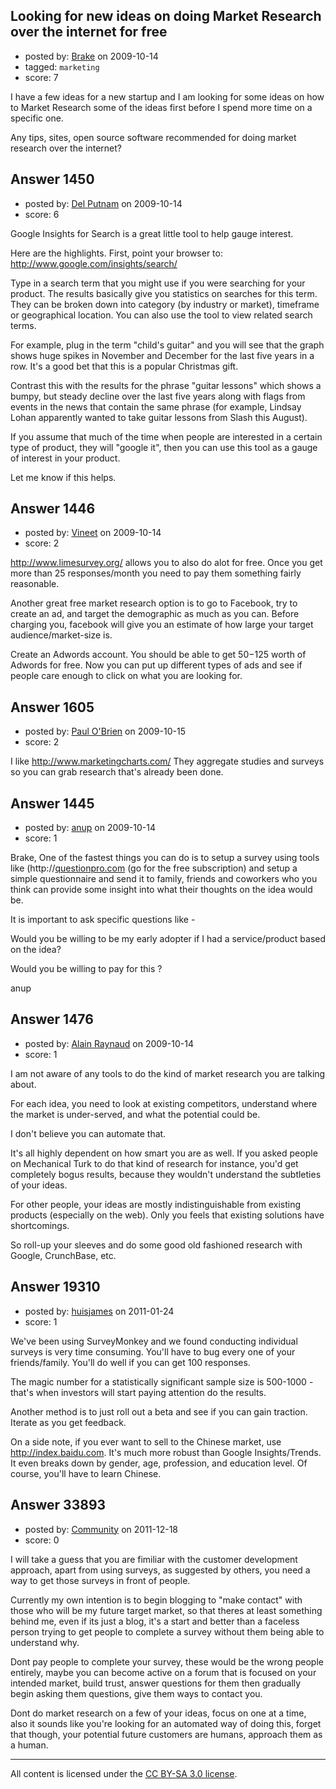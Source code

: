 ## Looking for new ideas on doing Market Research over the internet for free

- posted by: [Brake](https://stackexchange.com/users/-1/814-brake) on 2009-10-14
- tagged: `marketing`
- score: 7

I have a few ideas for a new startup and I am looking for some ideas on how to Market Research some of the ideas first before I spend more time on a specific one.

Any tips, sites, open source software recommended for doing market research over the internet?


## Answer 1450

- posted by: [Del Putnam](https://stackexchange.com/users/-1/671-del-putnam) on 2009-10-14
- score: 6

Google Insights for Search is a great little tool to help gauge interest.

Here are the highlights. First, point your browser to: http://www.google.com/insights/search/

Type in a search term that you might use if you were searching for your product. The results basically give you statistics on searches for this term. They can be broken down into category (by industry or market), timeframe or geographical location. You can also use the tool to view related search terms.

For example, plug in the term "child's guitar" and you will see that the graph shows huge spikes in November and December for the last five years in a row. It's a good bet that this is a popular Christmas gift.

Contrast this with the results for the phrase "guitar lessons" which shows a bumpy, but steady decline over the last five years along with flags from events in the news that contain the same phrase (for example, Lindsay Lohan apparently wanted to take guitar lessons from Slash this August).

If you assume that much of the time when people are interested in a certain type of product, they will "google it", then you can use this tool as a gauge of interest in your product.

Let me know if this helps.


## Answer 1446

- posted by: [Vineet](https://stackexchange.com/users/-1/24-vineet) on 2009-10-14
- score: 2

http://www.limesurvey.org/ allows you to also do alot for free. Once you get more than 25 responses/month you need to pay them something fairly reasonable.

Another great free market research option is to go to Facebook, try to create an ad, and target the demographic as much as you can. Before charging you, facebook will give you an estimate of how large your target audience/market-size is.

Create an Adwords account. You should be able to get $50-$125 worth of Adwords for free. Now you can put up different types of ads and see if people care enough to click on what you are looking for.


## Answer 1605

- posted by: [Paul O'Brien](https://stackexchange.com/users/-1/759-paul-o-brien) on 2009-10-15
- score: 2

<p>I like <a href="http://www.marketingcharts.com/" rel="nofollow">http://www.marketingcharts.com/</a>
They aggregate studies and surveys so you can grab research that's already been done.</p>



## Answer 1445

- posted by: [anup](https://stackexchange.com/users/-1/475-anup) on 2009-10-14
- score: 1

<p>Brake,   One of the fastest things you can do is to setup a survey using tools like (http://<a href="http://questionpro.com" rel="nofollow">questionpro.com</a> (go for the free subscription) and setup a simple questionnaire and send it to family, friends and coworkers who you think can provide some insight into what their thoughts on the idea would be.</p>

<p>It is important to ask specific questions like - </p>

<p>Would you be willing to be my early adopter if I had a service/product based on the idea?</p>

<p>Would you be willing to pay for this ?</p>

<p>anup</p>



## Answer 1476

- posted by: [Alain Raynaud](https://stackexchange.com/users/-1/502-alain-raynaud) on 2009-10-14
- score: 1

I am not aware of any tools to do the kind of market research you are talking about.

For each idea, you need to look at existing competitors, understand where the market is under-served, and what the potential could be.

I don't believe you can automate that.

It's all highly dependent on how smart you are as well. If you asked people on Mechanical Turk to do that kind of research for instance, you'd get completely bogus results, because they wouldn't understand the subtleties of your ideas.

For other people, your ideas are mostly indistinguishable from existing products (especially on the web). Only you feels that existing solutions have shortcomings.

So roll-up your sleeves and do some good old fashioned research with Google, CrunchBase, etc.


## Answer 19310

- posted by: [huisjames](https://stackexchange.com/users/-1/6784-huisjames) on 2011-01-24
- score: 1

We've been using SurveyMonkey and we found conducting individual surveys is very time consuming.  You'll have to bug every one of your friends/family.  You'll do well if you can get 100 responses.  

The magic number for a statistically significant sample size is 500-1000 - that's when investors will start paying attention do the results.  

Another method is to just roll out a beta and see if you can gain traction.  Iterate as you get feedback.

On a side note, if you ever want to sell to the Chinese market, use http://index.baidu.com.  It's much more robust than Google Insights/Trends.  It even breaks down by gender, age, profession, and education level.  Of course, you'll have to learn Chinese. 


## Answer 33893

- posted by: [Community](https://stackexchange.com/users/-1/-1-community) on 2011-12-18
- score: 0

I will take a guess that you are fimiliar with the customer development approach, apart from using surveys, as suggested by others, you need a way to get those surveys in front of people.

Currently my own intention is to begin blogging to "make contact" with those who will be my future target market, so that theres at least something behind me, even if its just a blog, it's a start and better than a faceless person trying to get people to complete a survey without them being able to understand why.

Dont pay people to complete your survey, these would be the wrong people entirely, maybe you can become active on a forum that is focused on your intended market, build trust, answer questions for them then gradually begin asking them questions, give them ways to contact you.

Dont do market research on a few of your ideas, focus on one at a time, also it sounds like you're looking for an automated way of doing this, forget that though, your potential future customers are humans, approach them as a human.



---

All content is licensed under the [CC BY-SA 3.0 license](https://creativecommons.org/licenses/by-sa/3.0/).
